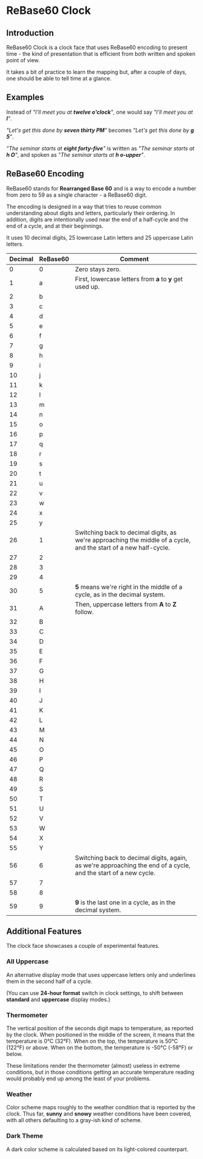 # ReBase60 Clock

## Introduction

ReBase60 Clock is a clock face that uses ReBase60 encoding to present time - the kind of presentation that is efficient from both written and spoken point of view.

It takes a bit of practice to learn the mapping but, after a couple of days, one should be able to tell time at a glance.

## Examples

Instead of *\"I'll meet you at **twelve o'clock**\"*, one would say *\"I'll meet you at **l**\"*.

*\"Let's get this done by **seven thirty PM**\"* becomes *\"Let's get this done by **g 5**\"*.

*\"The seminar starts at **eight forty-five**\"* is written as *\"The seminar starts at **h O**\"*, and spoken as *\"The seminar starts at **h o-upper**\"*.

## ReBase60 Encoding

ReBase60 stands for **Rearranged Base 60** and is a way to encode a number from zero to 59 as a single character - a ReBase60 digit.

The encoding is designed in a way that tries to reuse common understanding about digits and letters, particularly their ordering. In addition, digits are intentionally used near the end of a half-cycle and the end of a cycle, and at their beginnings.

It uses 10 decimal digits, 25 lowercase Latin letters and 25 uppercase Latin letters.

| Decimal | ReBase60 | Comment |
| ------- | -------- | ------- |
| 0       | 0        | Zero stays zero. |
| 1       | a        | First, lowercase letters from **a** to **y** get used up. |
| 2       | b        |
| 3       | c        |
| 4       | d        |
| 5       | e        |
| 6       | f        |
| 7       | g        |
| 8       | h        |
| 9       | i        |
| 10      | j        |
| 11      | k        |
| 12      | l        |
| 13      | m        |
| 14      | n        |
| 15      | o        |
| 16      | p        |
| 17      | q        |
| 18      | r        |
| 19      | s        |
| 20      | t        |
| 21      | u        |
| 22      | v        |
| 23      | w        |
| 24      | x        |
| 25      | y        |
| 26      | 1        | Switching back to decimal digits, as we're approaching the middle of a cycle, and the start of a new half-cycle. |
| 27      | 2        |
| 28      | 3        |
| 29      | 4        |
| 30      | 5        | **5** means we're right in the middle of a cycle, as in the decimal system. |
| 31      | A        | Then, uppercase letters from **A** to **Z** follow. |
| 32      | B        |
| 33      | C        |
| 34      | D        |
| 35      | E        |
| 36      | F        |
| 37      | G        |
| 38      | H        |
| 39      | I        |
| 40      | J        |
| 41      | K        |
| 42      | L        |
| 43      | M        |
| 44      | N        |
| 45      | O        |
| 46      | P        |
| 47      | Q        |
| 48      | R        |
| 49      | S        |
| 50      | T        |
| 51      | U        |
| 52      | V        |
| 53      | W        |
| 54      | X        |
| 55      | Y        |
| 56      | 6        | Switching back to decimal digits, again, as we're approaching the end of a cycle, and the start of a new cycle. |
| 57      | 7        |
| 58      | 8        |
| 59      | 9        | **9** is the last one in a cycle, as in the decimal system. |

## Additional Features

The clock face showcases a couple of experimental features.

### All Uppercase

An alternative display mode that uses uppercase letters only and underlines them in the second half of a cycle.

(You can use **24-hour format** switch in clock settings, to shift between **standard** and **uppercase** display modes.)

### Thermometer

The vertical position of the seconds digit maps to temperature, as reported by the clock. When positioned in the middle of the screen, it means that the temperature is 0°C (32°F). When on the top, the temperature is 50°C (122°F) or above. When on the bottom, the temperature is -50°C (-58°F) or below.

These limitations render the thermometer (almost) useless in extreme conditions, but in those conditions getting an accurate temperature reading would probably end up among the least of your problems.

### Weather

Color scheme maps roughly to the weather condition that is reported by the clock. Thus far, **sunny** and **snowy** weather conditions have been covered, with all others defaulting to a gray-ish kind of scheme.

### Dark Theme

A dark color scheme is calculated based on its light-colored counterpart.


